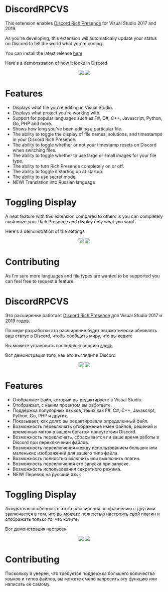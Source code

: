 # DiscordRPCVS
This extension enables [Discord Rich Presence](https://discordapp.com/rich-presence) for Visual Studio 2017 and 2019.

As you're developing, this extension will automatically update your status on Discord to tell the world what you're coding.

You can install the latest release [here](https://marketplace.visualstudio.com/items?itemName=VisualDevelopment.drpcvs2019)

Here's a demonstration of how it looks in Discord
<p align="center"> 
  <img src="https://sorry-there-is.nothing-to-see-he.re/3mUaAn.png" />
  <img src="https://sorry-there-is.nothing-to-see-he.re/Ay7EUL.png" />
</p>

# Features
* Displays what file you're editing in Visual Studio.
* Displays what project you're working with.
* Support for popular languages such as F#, C#, C++, Javascript, Python, Go, PHP and more.
* Shows how long you've been editing a particular file.
* The ability to toggle the display of file names, solutions, and timestamps in your Discord Rich Presence.
* The ability to toggle whether or not your timestamp resets on Discord when switching files.
* The ability to toggle whether to use large or small images for your file type.
* The ability to turn Rich Presence completely on or off.
* The ability to toggle it starting up at startup.
* The ability to use secret mode.
* NEW! Translation into Russian language

# Toggling Display
A neat feature with this extension compared to others is you can completely customize your Rich Presence and display only what you want.

Here's a demonstration of the settings
<p align="center"> 
  <img src="https://sorry-there-is.nothing-to-see-he.re/65mSaD.png" />
  <img src="https://sorry-there-is.nothing-to-see-he.re/4wfoqY.png" />
</p>

# Contributing
As I'm sure more languages and file types are wanted to be supported you can feel free to request a feature.

# DiscordRPCVS
Это расширение работает [Discord Rich Presence](https://discordapp.com/rich-presence) для Visual Studio 2017 и 2019 годов.

По мере разработки это расширение будет автоматически обновлять ваш статус в Discord, чтобы сообщить миру, что вы кодите

Вы можете установить последнюю версию [здесь](https://marketplace.visualstudio.com/items?itemName=VisualDevelopment.drpcvs2019)

Вот демонстрация того, как это выглядит в Discord
<p align="center"> 
  <img src="https://sorry-there-is.nothing-to-see-he.re/3mUaAn.png" />
  <img src="https://sorry-there-is.nothing-to-see-he.re/Ay7EUL.png" />
</p>

# Features
* Отображает файл, который вы редактируете в Visual Studio.
* Отображает, с каким проектом вы работаете.
* Поддержка популярных языков, таких как F#, C#, C++, Javascript, Python, Go, PHP и других.
* Показывает, как долго вы редактировали определенный файл.
* Возможность переключать отображение имен файлов, решений и временных меток в вашем богатом присутствии Discord.
* Возможность переключать, сбрасывается ли ваше время работы в Discord при переключении файлов.
* Возможность переключения между использованием больших или маленьких изображений для вашего типа файла.
* Возможность полностью включить или выключить плагин.
* Возможность переключения его запуска при запуске.
* Возможность использования секретного режима.
* NEW! Перевод на русский язык

# Toggling Display
Аккуратная особенность этого расширения по сравнению с другими заключается в том, что вы можете полностью настроить свой плагин и отображать только то, что хотите.

Вот демонстрация настроек
<p align="center"> 
  <img src="https://sorry-there-is.nothing-to-see-he.re/65mSaD.png" />
  <img src="https://sorry-there-is.nothing-to-see-he.re/4wfoqY.png" />
</p>

# Contributing
Поскольку я уверен, что требуется поддержка большего количества языков и типов файлов, вы можете смело запросить эту функцию или написать её самому.
